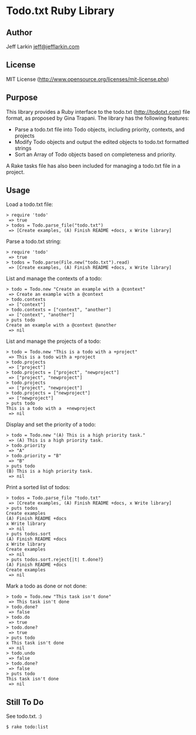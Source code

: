 Todo.txt Ruby Library
====================
Author
------
Jeff Larkin <jeff@jefflarkin.com>

License
-------
MIT License (http://www.opensource.org/licenses/mit-license.php)

Purpose
-------
This library provides a Ruby interface to the todo.txt (http://todotxt.com)
file format, as proposed by Gina Trapani.  The library has the following 
features:

* Parse a todo.txt file into Todo objects, including priority, contexts, and 
  projects
* Modify Todo objects and output the edited objects to todo.txt formatted
  strings
* Sort an Array of Todo objects based on completeness and priority.

A Rake tasks file has also been included for managing a todo.txt file in a
project.

Usage
-----

Load a todo.txt file:

    > require 'todo'
     => true 
    > todos = Todo.parse_file("todo.txt")
     => [Create examples, (A) Finish README +docs, x Write library]

Parse a todo.txt string:

    > require 'todo'
     => true 
    > todos = Todo.parse(File.new("todo.txt").read)
     => [Create examples, (A) Finish README +docs, x Write library]

List and manage the contexts of a todo:

    > todo = Todo.new "Create an example with a @context"
     => Create an example with a @context 
    > todo.contexts
     => ["context"] 
    > todo.contexts = ["context", "another"]
     => ["context", "another"]
    > puts todo
    Create an example with a @context @another
     => nil 

List and manage the projects of a todo:

    > todo = Todo.new "This is a todo with a +project"
     => This is a todo with a +project 
    > todo.projects
     => ["project"] 
    > todo.projects = ["project", "newproject"]
     => ["project", "newproject"] 
    > todo.projects
     => ["project", "newproject"] 
    > todo.projects = ["newproject"]
     => ["newproject"] 
    > puts todo
    This is a todo with a  +newproject 
     => nil 

Display and set the priority of a todo:

    > todo = Todo.new "(A) This is a high priority task."
     => (A) This is a high priority task. 
    > todo.priority
     => "A" 
    > todo.priority = "B"
     => "B" 
    > puts todo
    (B) This is a high priority task.
     => nil 

Print a sorted list of todos:

    > todos = Todo.parse_file "todo.txt"
     => [Create examples, (A) Finish README +docs, x Write library] 
    > puts todos
    Create examples
    (A) Finish README +docs
    x Write library
     => nil 
    > puts todos.sort
    (A) Finish README +docs
    x Write library
    Create examples
     => nil 
    > puts todos.sort.reject{|t| t.done?}
    (A) Finish README +docs
    Create examples
     => nil 

Mark a todo as done or not done:

    > todo = Todo.new "This task isn't done"
     => This task isn't done 
    > todo.done?
     => false 
    > todo.do
     => true 
    > todo.done?
     => true 
    > puts todo
    x This task isn't done
     => nil 
    > todo.undo
     => false 
    > todo.done?
     => false 
    > puts todo
    This task isn't done
     => nil 

Still To Do
-----------
See todo.txt.  :)

    $ rake todo:list
